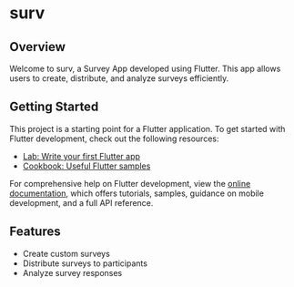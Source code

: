 # surv

## Overview

Welcome to surv, a Survey App developed using Flutter. This app allows users to create, distribute, and analyze surveys efficiently.

## Getting Started

This project is a starting point for a Flutter application. To get started with Flutter development, check out the following resources:

- [Lab: Write your first Flutter app](https://docs.flutter.dev/get-started/codelab)
- [Cookbook: Useful Flutter samples](https://docs.flutter.dev/cookbook)

For comprehensive help on Flutter development, view the [online documentation](https://docs.flutter.dev/), which offers tutorials, samples, guidance on mobile development, and a full API reference.

## Features

- Create custom surveys
- Distribute surveys to participants
- Analyze survey responses